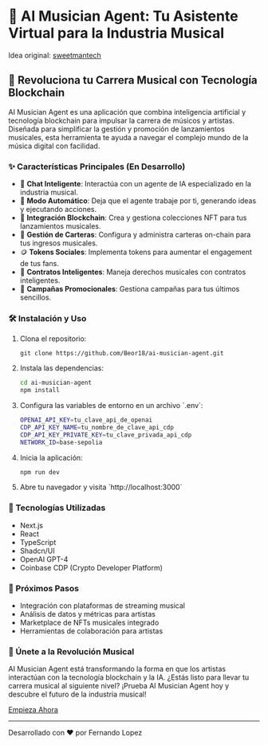 # 🎵 AI Musician Agent: Tu Asistente Virtual para la Industria Musical

Idea original: [sweetmantech](https://github.com/sweetmantech)

## 🚀 Revoluciona tu Carrera Musical con Tecnología Blockchain

AI Musician Agent es una aplicación que combina inteligencia artificial y tecnología blockchain para impulsar la carrera de músicos y artistas. Diseñada para simplificar la gestión y promoción de lanzamientos musicales, esta herramienta te ayuda a navegar el complejo mundo de la música digital con facilidad.

### ✨ Características Principales (En Desarrollo)

- 🤖 **Chat Inteligente**: Interactúa con un agente de IA especializado en la industria musical.
- 🎹 **Modo Automático**: Deja que el agente trabaje por ti, generando ideas y ejecutando acciones.
- 🔗 **Integración Blockchain**: Crea y gestiona colecciones NFT para tus lanzamientos musicales.
- 💼 **Gestión de Carteras**: Configura y administra carteras on-chain para tus ingresos musicales.
- 🪙 **Tokens Sociales**: Implementa tokens para aumentar el engagement de tus fans.
- 📜 **Contratos Inteligentes**: Maneja derechos musicales con contratos inteligentes.
- 🚀 **Campañas Promocionales**: Gestiona campañas para tus últimos sencillos.

### 🛠 Instalación y Uso

1. Clona el repositorio:

   ```shg
   git clone https://github.com/Beor18/ai-musician-agent.git
   ```

2. Instala las dependencias:

   ```sh
   cd ai-musician-agent
   npm install
   ```

3. Configura las variables de entorno en un archivo \`.env\`:

   ```sh
   OPENAI_API_KEY=tu_clave_api_de_openai
   CDP_API_KEY_NAME=tu_nombre_de_clave_api_cdp
   CDP_API_KEY_PRIVATE_KEY=tu_clave_privada_api_cdp
   NETWORK_ID=base-sepolia
   ```

4. Inicia la aplicación:

   ```sh
   npm run dev
   ```

5. Abre tu navegador y visita \`http://localhost:3000\`

### 🔧 Tecnologías Utilizadas

- Next.js
- React
- TypeScript
- Shadcn/UI
- OpenAI GPT-4
- Coinbase CDP (Crypto Developer Platform)

### 🔮 Próximos Pasos

- Integración con plataformas de streaming musical
- Análisis de datos y métricas para artistas
- Marketplace de NFTs musicales integrado
- Herramientas de colaboración para artistas

### 🤝 Únete a la Revolución Musical

AI Musician Agent está transformando la forma en que los artistas interactúan con la tecnología blockchain y la IA. ¿Estás listo para llevar tu carrera musical al siguiente nivel? ¡Prueba AI Musician Agent hoy y descubre el futuro de la industria musical!

[Empieza Ahora](https://github.com/Beor18/ai-musician-agent)

---

Desarrollado con ❤️ por Fernando Lopez
